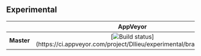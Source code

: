 ## Experimental

|     | AppVeyor |
|:---:|:------:|
|**Master**|[![Build status](https://ci.appveyor.com/api/projects/status/qb56kqs5bw1g6lat/branch/master?svg=true&pendingText=building&#8228;&#8228;&#8228;)](https://ci.appveyor.com/project/Dllieu/experimental/branch/master)|
